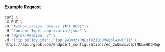 <!-- Code generated for API Clients. DO NOT EDIT. -->

#### Example Request

```bash
curl \
-X PUT \
-H "Authorization: Bearer {API_KEY}" \
-H "Content-Type: application/json" \
-H "Ngrok-Version: 2" \
-d '{"ip_policy_ids":["ipp_2wOmvzYRNLzfyZiODOMGgolwswi"]}' \
https://api.ngrok.com/endpoint_configurations/ec_2wOmvxiCsptMbLmHKtN6qe9PcJe/ip_policy
```
